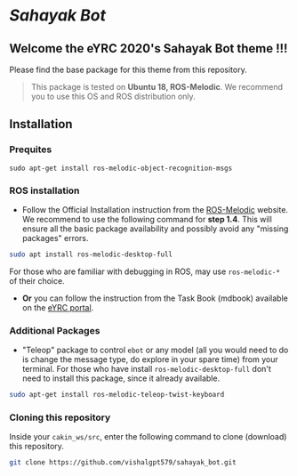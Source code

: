 # **_Sahayak Bot_**



## Welcome the eYRC 2020's Sahayak Bot theme !!!  

Please find the base package for this theme from this repository. 



> This package is tested on **Ubuntu 18, ROS-Melodic**. We recommend you to use this OS and ROS distribution only.



## Installation

### Prequites

```
sudo apt-get install ros-melodic-object-recognition-msgs
```


###  ROS installation

- Follow the Official Installation instruction from the [ROS-Melodic](http://wiki.ros.org/melodic/Installation/Ubuntu) website. We recommend to use the following command for **step 1.4**. This will ensure all the basic package availability and possibly avoid any "missing packages" errors.

```bash
sudo apt install ros-melodic-desktop-full
```

For those who are familiar with debugging in ROS, may use  `ros-melodic-*` of their choice.

- **Or** you can follow the instruction from the Task Book (mdbook) available on the [eYRC portal](https://portal.e-yantra.org/login).

### Additional Packages 

- "Teleop" package to control `ebot` or any model (all you would need to do is change the message type, do explore in your spare time) from your terminal. For those who have install `ros-melodic-desktop-full` don't need to install this package, since it already available. 

```bash
sudo apt-get install ros-melodic-teleop-twist-keyboard
```

### Cloning this repository

Inside your `cakin_ws/src`, enter the following command to clone (download) this repository. 

```bash
git clone https://github.com/vishalgpt579/sahayak_bot.git
```


<!-- > **Note:** Since we have shifted from simple drive download to more sophisticated approach of sharing packages, there are some limitation in the normal approach, mainly the size of upload. However, this is solved by using Githhub's LFS (Large File System). And hence, you might face a little delay (depending upon your network) in downloading the files tracked by LSF.  -->

